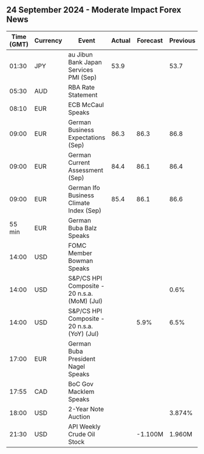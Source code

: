 ## 24 September 2024 - Moderate Impact Forex News

| Time (GMT) | Currency | Event | Actual | Forecast | Previous |
|------|----------|-------|--------|----------|----------|
| 01:30 | JPY | au Jibun Bank Japan Services PMI (Sep) | 53.9 |  | 53.7 |
| 05:30 | AUD | RBA Rate Statement |  |  |  |
| 08:10 | EUR | ECB McCaul Speaks |  |  |  |
| 09:00 | EUR | German Business Expectations (Sep) | 86.3 | 86.3 | 86.8 |
| 09:00 | EUR | German Current Assessment (Sep) | 84.4 | 86.1 | 86.4 |
| 09:00 | EUR | German Ifo Business Climate Index (Sep) | 85.4 | 86.1 | 86.6 |
| 55 min | EUR | German Buba Balz Speaks |  |  |  |
| 14:00 | USD | FOMC Member Bowman Speaks |  |  |  |
| 14:00 | USD | S&P/CS HPI Composite - 20 n.s.a. (MoM) (Jul) |  |  | 0.6% |
| 14:00 | USD | S&P/CS HPI Composite - 20 n.s.a. (YoY) (Jul) |  | 5.9% | 6.5% |
| 17:00 | EUR | German Buba President Nagel Speaks |  |  |  |
| 17:55 | CAD | BoC Gov Macklem Speaks |  |  |  |
| 18:00 | USD | 2-Year Note Auction |  |  | 3.874% |
| 21:30 | USD | API Weekly Crude Oil Stock |  | -1.100M | 1.960M |

